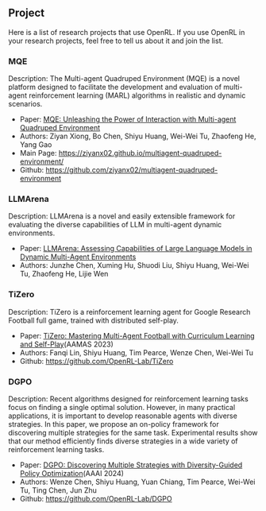 ## Project

Here is a list of research projects that use OpenRL. 
If you use OpenRL in your research projects, feel free to tell us about it and join the list.

### MQE

Description: The Multi-agent Quadruped Environment (MQE) is a novel platform designed to facilitate the development and evaluation of multi-agent reinforcement learning (MARL) algorithms in realistic and dynamic scenarios.

- Paper: [MQE: Unleashing the Power of Interaction with Multi-agent Quadruped Environment](https://arxiv.org/abs/2403.16015)
- Authors: Ziyan Xiong, Bo Chen, Shiyu Huang, Wei-Wei Tu, Zhaofeng He, Yang Gao
- Main Page: https://ziyanx02.github.io/multiagent-quadruped-environment/
- Github: https://github.com/ziyanx02/multiagent-quadruped-environment

### LLMArena

Description: LLMArena is a novel and easily extensible framework for evaluating the diverse capabilities of LLM in multi-agent dynamic environments.

- Paper: [LLMArena: Assessing Capabilities of Large Language Models in Dynamic Multi-Agent Environments](https://arxiv.org/abs/2402.16499)
- Authors: Junzhe Chen, Xuming Hu, Shuodi Liu, Shiyu Huang, Wei-Wei Tu, Zhaofeng He, Lijie Wen

### TiZero

Description: TiZero is a reinforcement learning agent for Google Research Football full game, trained with distributed self-play.

- Paper: [TiZero: Mastering Multi-Agent Football with Curriculum Learning and Self-Play](https://arxiv.org/abs/2302.07515)(AAMAS 2023)
- Authors: Fanqi Lin, Shiyu Huang, Tim Pearce, Wenze Chen, Wei-Wei Tu
- Github: https://github.com/OpenRL-Lab/TiZero

### DGPO

Description: Recent algorithms designed for reinforcement learning tasks focus on finding a single optimal solution. 
However, in many practical applications, it is important to develop reasonable agents with diverse strategies. 
In this paper, we propose an on-policy framework for discovering multiple strategies for the same task.
Experimental results show that our method efficiently finds diverse strategies in a wide variety of reinforcement learning tasks.

- Paper: [DGPO: Discovering Multiple Strategies with Diversity-Guided Policy Optimization](https://arxiv.org/abs/2207.05631)(AAAI 2024)
- Authors: Wenze Chen, Shiyu Huang, Yuan Chiang, Tim Pearce, Wei-Wei Tu, Ting Chen, Jun Zhu
- Github: https://github.com/OpenRL-Lab/DGPO


